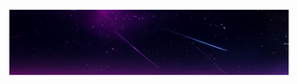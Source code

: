 ![Header](https://raw.githubusercontent.com/asonnleitner/asonnleitner/master/header-2.png "Header")
